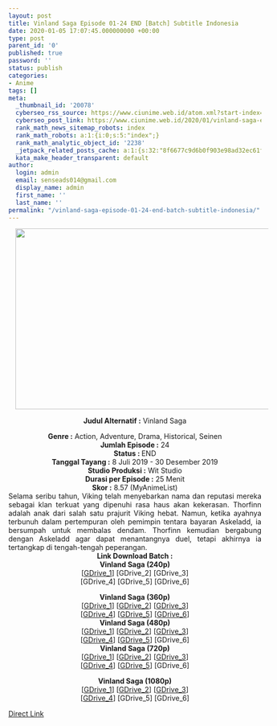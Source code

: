 ```yaml
---
layout: post
title: Vinland Saga Episode 01-24 END [Batch] Subtitle Indonesia
date: 2020-01-05 17:07:45.000000000 +00:00
type: post
parent_id: '0'
published: true
password: ''
status: publish
categories:
- Anime
tags: []
meta:
  _thumbnail_id: '20078'
  cyberseo_rss_source: https://www.ciunime.web.id/atom.xml?start-index=1351&max-results=150
  cyberseo_post_link: https://www.ciunime.web.id/2020/01/vinland-saga-episode-01-24-end-batch.html
  rank_math_news_sitemap_robots: index
  rank_math_robots: a:1:{i:0;s:5:"index";}
  rank_math_analytic_object_id: '2238'
  _jetpack_related_posts_cache: a:1:{s:32:"8f6677c9d6b0f903e98ad32ec61f8deb";a:2:{s:7:"expires";i:1654634652;s:7:"payload";a:0:{}}}
  kata_make_header_transparent: default
author:
  login: admin
  email: senseads014@gmail.com
  display_name: admin
  first_name: ''
  last_name: ''
permalink: "/vinland-saga-episode-01-24-end-batch-subtitle-indonesia/"
---
```

<div style="text-align: center;">
<div style="text-align: left;">
<div class="separator" style="clear: both; text-align: center;"><a href="https://1.bp.blogspot.com/-51_GSDIMp-g/XSL2FFCbMOI/AAAAAAAAbP8/LWEr0ZEnIcMwVDyict38xZLxeWdbm2D2wCLcBGAs/s1600/Vinland%2BSaga.jpg" imageanchor="1" style="margin-left: 1em; margin-right: 1em;"><img border="0" data-original-height="720" data-original-width="1280" height="360" src="{{ site.baseurl }}/assets/2020/01/Vinland%2BSaga.jpg" width="640" /></a></div>
<p></div>
<p><b>Judul</b><b><b>&nbsp;Alternatif</b>&nbsp;:</b>&nbsp;Vinland Saga</div>
<div style="text-align: center;"><b>Genre :</b>&nbsp;Action, Adventure, Drama, Historical, Seinen</div>
<div style="text-align: center;"><b>Jumlah Episode :</b>&nbsp;24<br /><b>Status :&nbsp;</b>END<br /><b>Tanggal Tayang :</b>&nbsp;8 Juli 2019 - 30 Desember 2019<br /><b>Studio Produksi :</b>&nbsp;Wit Studio<br /><b>Durasi per Episode :</b>&nbsp;25 Menit</div>
<div style="text-align: center;"><b>Skor :</b>&nbsp;8.57 (MyAnimeList)</div>
<div style="text-align: center;"></div>
<div style="text-align: justify;">Selama seribu tahun, Viking telah menyebarkan nama dan reputasi mereka sebagai klan terkuat yang dipenuhi rasa haus akan kekerasan. Thorfinn adalah anak dari salah satu prajurit Viking hebat. Namun, ketika ayahnya terbunuh dalam pertempuran oleh pemimpin tentara bayaran Askeladd, ia bersumpah untuk membalas dendam. Thorfinn kemudian bergabung dengan Askeladd agar dapat menantangnya duel, tetapi akhirnya ia tertangkap di tengah-tengah peperangan.</div>
<div style="text-align: justify;"></div>
<div style="text-align: justify;"></div>
<div style="text-align: center;">
<div style="text-align: center;"><b>Link Download Batch :</b></div>
<div style="text-align: center;">
<div style="text-align: center;"><b>Vinland Saga&nbsp;(240p)</b></div>
<div style="text-align: center;">[<a href="https://drive.google.com/uc?export=download&amp;id=1R6XN3_5E2n2kL6p0InCAva9yKgbGYYP0" target="_blank" rel="noopener">GDrive_1</a>] [GDrive_2] [GDrive_3]<br />[GDrive_4] [GDrive_5] [GDrive_6]</p>
</div>
</div>
<div style="text-align: center;"><b>Vinland Saga&nbsp;(360p)</b></div>
<div style="text-align: center;">[<a href="https://drive.google.com/uc?id=1JvMwXgfB2ajh74pVf34ntyGTjBEg3Nlb" target="_blank" rel="noopener">GDrive_1</a>] [<a href="https://drive.google.com/uc?id=1-zAzBZT0zb2mDpDHvwhouMcmIPUCOGj7" target="_blank" rel="noopener">GDrive_2</a>] [<a href="https://drive.google.com/uc?id=1l1hfgjHRyAGaPO1_cHe_eU3CGXj8tKK7" target="_blank" rel="noopener">GDrive_3</a>]<br />[<a href="https://drive.google.com/uc?export=download&amp;id=1wKsAHtXdw7qWjQCENZwnQZhpecZdzOUM" target="_blank" rel="noopener">GDrive_4</a>] [<a href="https://drive.google.com/uc?id=13lOaLe_W34cwlsXKcfPI7a2GREUmVl-6" target="_blank" rel="noopener">GDrive_5</a>] [<a href="https://drive.google.com/uc?id=10LVE2QiTfv4cB3Ma3HyoWGFv6TVgDs7Q" target="_blank" rel="noopener">GDrive_6</a>]</div>
<div style="text-align: center;"></div>
<div style="text-align: center;"><b>Vinland Saga&nbsp;(480p)</b><br />[<a href="https://drive.google.com/uc?id=1MJBeLYUwOU9gm6CqO-9lZ3WFM_kenHlJ" target="_blank" rel="noopener">GDrive_1</a>] [<a href="https://drive.google.com/uc?id=1WsloKPHZoifXKiUh_TP8oTf7KOYHt-7-" target="_blank" rel="noopener">GDrive_2</a>] [<a href="https://drive.google.com/uc?id=1r9NuXkGOREpeUqMJegc9d6Cvs5Gaoda_" target="_blank" rel="noopener">GDrive_3</a>]<br />[<a href="https://drive.google.com/uc?export=download&amp;id=1Ij61cQJ_Kz1unYSNRYA0RtyDIcOpf11N" target="_blank" rel="noopener">GDrive_4</a>] [<a href="https://drive.google.com/uc?id=1aaQVX2zthOdKNHuGJK18uTnuw0WpU0px" target="_blank" rel="noopener">GDrive_5</a>] [GDrive_6]</div>
<div style="text-align: center;"><b>Vinland Saga&nbsp;(720p)</b><br />[<a href="https://drive.google.com/uc?id=1fkl_t-Fnkey1pp0xwAEw3KTc87TFHZO7" target="_blank" rel="noopener">GDrive_1</a>] [<a href="https://drive.google.com/uc?id=1BEQH64LjH7mcg9u_9XfRCgbJ716pSI_Z" target="_blank" rel="noopener">GDrive_2</a>] [<a href="https://drive.google.com/uc?id=1qjaVU1U8m1VVdigIGDX5yM8XYvVYUJ_1" target="_blank" rel="noopener">GDrive_3</a>]<br />[<a href="https://drive.google.com/uc?export=download&amp;id=1fHEnXKh89jST2mamIxmrYpoO8ryW7_vX" target="_blank" rel="noopener">GDrive_4</a>] [<a href="https://drive.google.com/uc?id=1_iBqWhs5Sbw6iwjsFcLfb6BYrH-UtC67" target="_blank" rel="noopener">GDrive_5</a>] [GDrive_6]</p>
<p><b>Vinland Saga&nbsp;(1080p)</b><br />[<a href="https://drive.google.com/uc?id=1IfrZ_7D7aOFFmFvY1Il_KKzlveRT2dF0" target="_blank" rel="noopener">GDrive_1</a>] [<a href="https://drive.google.com/uc?id=1hm0NjN91W6FmVIogvxoL0Yx1xYaMTvO9" target="_blank" rel="noopener">GDrive_2</a>] [<a href="https://drive.google.com/uc?id=1ol68Mp5BdWdMrgasYxZOev90RwBL5Pp0" target="_blank" rel="noopener">GDrive_3</a>]<br />[<a href="https://drive.google.com/uc?id=1yo1Vi1JU7vthJBk7OQ8tcGz0llw4fH1t" target="_blank" rel="noopener">GDrive_4</a>] [GDrive_5] [GDrive_6]</div>
</div>
<link rel="stylesheet" href="https://cdnjs.cloudflare.com/ajax/libs/font-awesome/4.7.0/css/font-awesome.min.css" />
<div class="divbtn"> <a href="https://handymansurrender.com/fihup8buzv?key=94550f7ce39444073321dde3b8782f97" class="btn"><i class="fa fa-download"></i> Direct Link</a> </div>
